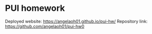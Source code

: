# PUI homework

Deployed website: https://angelaoh01.github.io/pui-hw/
Repository link: https://github.com/angelaoh01/pui-hw0
